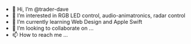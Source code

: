 - 👋 Hi, I’m @trader-dave
- 👀 I’m interested in RGB LED control, audio-animatronics, radar control
- 🌱 I’m currently learning Web Design and Apple Swift
- 💞️ I’m looking to collaborate on ...
- 📫 How to reach me ...

<!---
trader-dave/trader-dave is a ✨ special ✨ repository because its `README.md` (this file) appears on your GitHub profile.
You can click the Preview link to take a look at your changes.
--->

